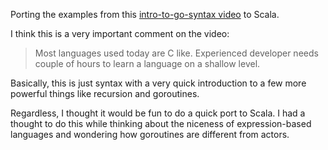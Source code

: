 Porting the examples from this [intro-to-go-syntax
video](https://www.youtube.com/watch?v=CF9S4QZuV30) to Scala.

I think this is a very important comment on the video:

> Most languages used today are C like.
> Experienced developer needs couple of hours to learn a language on a shallow level.

Basically, this is just syntax with a very quick introduction to a few more
powerful things like recursion and goroutines.

Regardless, I thought it would be fun to do a quick port to Scala.  I had a
thought to do this while thinking about the niceness of expression-based
languages and wondering how goroutines are different from actors.
